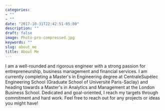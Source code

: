```yaml
---
categories:
- ""
- ""
date: "2017-10-31T22:42:51-05:00"
description: ""
draft: false
image: Photo-pro-compressed.jpg
keywords: ""
slug: about_me
title: About Me
---
```


I am a well-rounded and rigorous engineer with a strong passion for entrepreneurship, business management and financial services. 
I am currently completing a Master's in Engineering degree at CentraleSupélec Engineering School (Graduate School of Université Paris-Saclay) and heading towards a Master's in Analytics and Management at the London Business School. 
Dedicated and goal-oriented, I reach my targets through commitment and hard work. 
Feel free to reach out for any projects or ideas you might have!